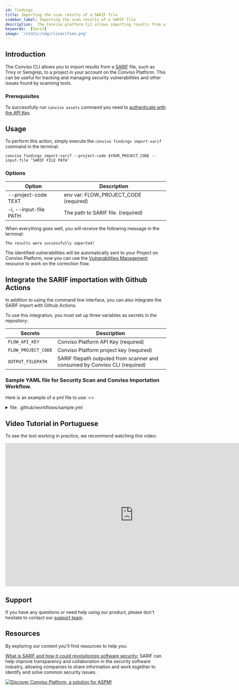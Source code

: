 ```yaml
---
id: findings
title: Importing the scan results of a SARIF file
sidebar_label: Importing the scan results of a SARIF file
description:  The Conviso platform CLI allows importing results from a SARIF file. This can be useful for tracking and managing security vulnerabilities and other issues. Know more!
keywords:  [Sarif]
image: '/static/img/clisarifseo.png'
---
```


## Introduction
The Conviso CLI allows you to import results from a [SARIF](http://docs.oasis-open.org/sarif/sarif/v2.1.0/sarif-v2.1.0.html) file, such as Trivy or Semgrep, to a project in your account on the Conviso Platform. This can be useful for tracking and managing security vulnerabilities and other issues found by scanning tools.

### Prerequisites
To successfully run  `conviso assets` command you need to [authenticate with the API Key](../cli/installation/#authentication).

## Usage
To perform this action, simply execute the `conviso findings import-sarif` command in the terminal:

```
conviso findings import-sarif --project-code $YOUR_PROJECT_CODE --input-file ‘SARIF FILE PATH’
```

### Options 
| Option                | Description                            |
| --------------------- | -------------------------------------- |
| --project-code TEXT   | env var: FLOW_PROJECT_CODE (required)  |
| -i, --input-file PATH | The path to SARIF file.    (required)  |

When everything goes well, you will receive the following message in the terminal:

```
The results were successfully imported!
```

The identified vulnerabilities will be automatically sent to your Project on Conviso Platform, now you can use the [Vulnerabilities Management](../general/vulnerabilities_management.md) resource to work on the correction flow.


## Integrate the SARIF importation with Github Actions 
In addition to using the command line interface, you can also integrate the SARIF import with Github Actions. 

To use this integration, you must set up three variables as secrets in the repository:

| Secrets              | Description                                                                      |
| -------------------- | -------------------------------------------------------------------------------- |
| `FLOW_API_KEY`       | Conviso Platform API Key (required)                                              |
| `FLOW_PROJECT_CODE`  | Conviso Platform project key (required)                                          |
| `OUTPUT_FILEPATH`    | SARIF filepath outputed from scanner and consumed by Conviso CLI  (required)     |



### Sample YAML file for Security Scan and Conviso Importation Workflow.
Here is an example of a yml file to use:
  <>
    <br/>
    <details>
    <summary>file: .github/workflows/sample.yml</summary>

    ```yaml 
    name: Security Scan + Conviso importation

    on:
      workflow_dispatch:
      push:
        branches:
          - main

    jobs:
      # You can change the Scanner here to any who performs SARIF output
      scan:
        name: Security Scan
        runs-on: ubuntu-20.04
        container:
          image: returntocorp/semgrep
        steps:
          - name: Checkout code
            uses: actions/checkout@v3

          - name: Semgrep scan
            id: scan
            run: semgrep --config=auto --sarif -o ${{secrets.OUTPUT_FILEPATH}}

          - name: Upload results
            uses: actions/upload-artifact@v3
            with:
              name: ${{secrets.OUTPUT_FILEPATH}}
              path: ${{secrets.OUTPUT_FILEPATH}}

      import:
        name: Conviso Findings Importation
        needs: scan
        runs-on: ubuntu-20.04
        container:
          image: convisoappsec/convisocli
          env:
            FLOW_API_KEY: ${{secrets.FLOW_API_KEY}}
            FLOW_PROJECT_CODE: ${{secrets.FLOW_PROJECT_CODE}}
        steps:
          - name: Checkout code
            uses: actions/checkout@v3

          - name: Download result from previous scan
            uses: actions/download-artifact@v3
            with:
              name: ${{secrets.OUTPUT_FILEPATH}}

          - name: SARIF Importation
            run: |
              conviso findings import-sarif --input-file ${{secrets.OUTPUT_FILEPATH}}

    ```

  </details>
  </>


## Video Tutorial in Portuguese
To see the tool working in practice, we recommend watching this video:

<div style={{textAlign: 'center'}}>

<iframe width="800" height="450" src="https://www.youtube.com/embed/ldt1gt8hPrM" title="YouTube video player" frameborder="0" allow="accelerometer; autoplay; clipboard-write; encrypted-media; gyroscope; picture-in-picture" allowfullscreen></iframe>

</div>

## Support​
If you have any questions or need help using our product, please don't hesitate to contact our [support team](mailto:support@convisoappsec.com).

## Resources​
By exploring our content you'll find resources to help you:

[What is SARIF and how it could revolutionize software security:](https://bit.ly/3nqqcbK) SARIF can help improve transparency and collaboration in the security software industry, allowing companies to share information and work together to identify and solve common security issues.

[![Discover Conviso Platform, a solution for ASPM!](https://no-cache.hubspot.com/cta/default/5613826/interactive-125788977029.png)](https://cta-service-cms2.hubspot.com/web-interactives/public/v1/track/redirect?encryptedPayload=AVxigLKtcWzoFbzpyImNNQsXC9S54LjJuklwM39zNd7hvSoR%2FVTX%2FXjNdqdcIIDaZwGiNwYii5hXwRR06puch8xINMyL3EXxTMuSG8Le9if9juV3u%2F%2BX%2FCKsCZN1tLpW39gGnNpiLedq%2BrrfmYxgh8G%2BTcRBEWaKasQ%3D&webInteractiveContentId=125788977029&portalId=5613826)
